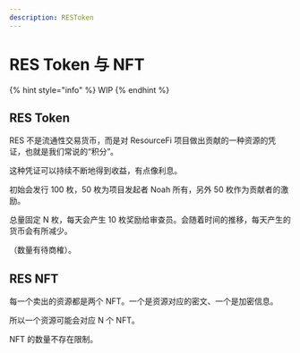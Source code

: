 ```yaml
---
description: RESToken
---
```


# RES Token 与 NFT

{% hint style="info" %}
WIP
{% endhint %}

## RES Token

RES 不是流通性交易货币，而是对 ResourceFi 项目做出贡献的一种资源的凭证，也就是我们常说的“积分”。

这种凭证可以持续不断地得到收益，有点像利息。

初始会发行 100 枚，50 枚为项目发起者 Noah 所有，另外 50 枚作为贡献者的激励。

总量固定 N 枚，每天会产生 10 枚奖励给审查员。会随着时间的推移，每天产生的货币会有所减少。

（数量有待商榷）。

## RES NFT

每一个卖出的资源都是两个 NFT。一个是资源对应的密文、一个是加密信息。

所以一个资源可能会对应 N 个 NFT。

NFT 的数量不存在限制。

